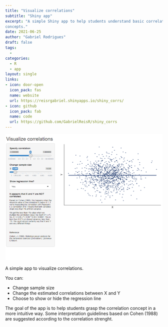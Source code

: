 ```yaml
---
title: "Visualize correlations"
subtitle: "Shiny app"
excerpt: "A simple Shiny app to help students understand basic correlation 
concepts."
date: 2021-06-25
author: "Gabriel Rodrigues"
draft: false
tags:
  - 
categories:
  - R
  - app
layout: single
links:
- icon: door-open
  icon_pack: fas
  name: website
  url: https://reisrgabriel.shinyapps.io/shiny_corrs/
- icon: github
  icon_pack: fab
  name: code
  url: https://github.com/GabrielReisR/shiny_corrs
---
```

![Screenshot of Web Application](screenshot.png)

A simple app to visualize correlations.

You can:

* Change sample size
* Change the estimated correlations between X and Y
* Choose to show or hide the regression line

The goal of the app is to help students grasp the correlation concept in a more
intuitive way. Some interpretation guidelines based on Cohen (1988) are 
suggested according to the correlation strenght.
